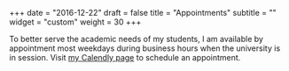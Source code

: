 +++
date = "2016-12-22"
draft = false
title = "Appointments"
subtitle = ""
widget = "custom"
weight = 30
+++

To better serve the academic needs of my students, I am available by appointment most weekdays during business hours when the university is in session. Visit <a href="https://calendly.com/reaser"><i class="fa fa-calendar" aria-hidden="true"></i> my Calendly page</a> to schedule an appointment.
